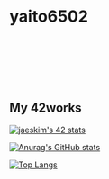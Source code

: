 # yaito6502

<br>
<br>
<br>
<br>
<br>

## My 42works

[![jaeskim's 42 stats](https://badge42.herokuapp.com/api/stats/yaito?cursus=42cursus)](https://github.com/JaeSeoKim/badge42)

[![Anurag's GitHub stats](https://github-readme-stats.vercel.app/api?username=yaito6502&count_private=true&show_icons=true)](https://github.com/anuraghazra/github-readme-stats)

[![Top Langs](https://github-readme-stats.vercel.app/api/top-langs/?username=yaito6502&layout=compact)](https://github.com/anuraghazra/github-readme-stats)
